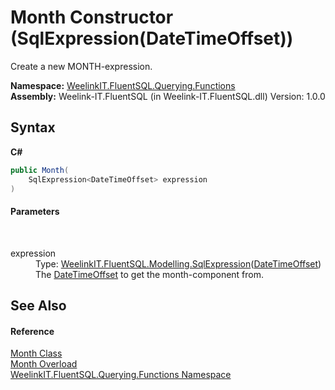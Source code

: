 # Month Constructor (SqlExpression(DateTimeOffset))
 

Create a new MONTH-expression.

**Namespace:**&nbsp;<a href="6b99a131-e31e-85f7-077f-e177553e0606">WeelinkIT.FluentSQL.Querying.Functions</a><br />**Assembly:**&nbsp;Weelink-IT.FluentSQL (in Weelink-IT.FluentSQL.dll) Version: 1.0.0

## Syntax

**C#**<br />
``` C#
public Month(
	SqlExpression<DateTimeOffset> expression
)
```


#### Parameters
&nbsp;<dl><dt>expression</dt><dd>Type: <a href="6d3bd1b1-9588-4b2a-b617-fde5eea88b0a">WeelinkIT.FluentSQL.Modelling.SqlExpression</a>(<a href="http://msdn2.microsoft.com/en-us/library/bb341783" target="_blank">DateTimeOffset</a>)<br />The <a href="http://msdn2.microsoft.com/en-us/library/bb341783" target="_blank">DateTimeOffset</a> to get the month-component from.</dd></dl>

## See Also


#### Reference
<a href="7a8748f9-0ba8-a2d9-3714-931c6c8fc6e1">Month Class</a><br /><a href="d58d12bb-1068-f875-dd71-d2f589ea0362">Month Overload</a><br /><a href="6b99a131-e31e-85f7-077f-e177553e0606">WeelinkIT.FluentSQL.Querying.Functions Namespace</a><br />